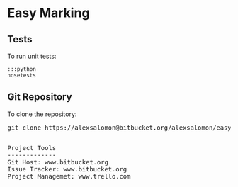 Easy Marking
============

Tests
-----

To run unit tests:

	:::python
	nosetests

Git Repository
--------------
To clone the repository:
<pre>
git clone https://alexsalomon@bitbucket.org/alexsalomon/easymarking.git
<pre>

Project Tools
-------------
Git Host: www.bitbucket.org
Issue Tracker: www.bitbucket.org 
Project Managemet: www.trello.com

